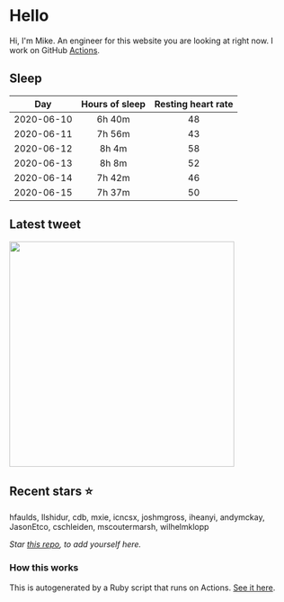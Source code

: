# Hello
Hi, I'm Mike. An engineer for this website you are looking at right now. I work on GitHub [Actions](https://github.com/features/actions).

## Sleep
|Day|Hours of sleep|Resting heart rate|
|:-:|:-:|:-:|
|2020-06-10|6h 40m|48|
|2020-06-11|7h 56m|43|
|2020-06-12|8h 4m|58|
|2020-06-13|8h 8m|52|
|2020-06-14|7h 42m|46|
|2020-06-15|7h 37m|50|

## Latest tweet
[<img src="https://hcti.io/v1/image/7b505ebd-7e4e-49f6-8fa4-91170aa29637" width="400">](https://twitter.com/mscccc/status/1271833482520494081)

## Recent stars ⭐️
hfaulds, Ilshidur, cdb, mxie, icncsx, joshmgross, iheanyi, andymckay, JasonEtco, cschleiden, mscoutermarsh, wilhelmklopp

*Star [this repo](https://github.com/mscoutermarsh/mscoutermarsh), to add yourself here.*

### How this works
This is autogenerated by a Ruby script that runs on Actions. [See it here](https://github.com/mscoutermarsh/mscoutermarsh).
